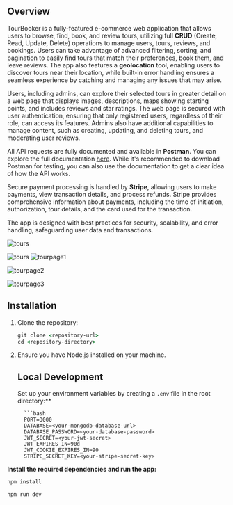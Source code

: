 ## Overview
TourBooker is a fully-featured e-commerce web application that allows users to browse, find, book, and review tours, utilizing full **CRUD** (Create, Read, Update, Delete) operations to manage users, tours, reviews, and bookings. Users can take advantage of advanced filtering, sorting, and pagination to easily find tours that match their preferences, book them, and leave reviews. The app also features a **geolocation** tool, enabling users to discover tours near their location, while built-in error handling ensures a seamless experience by catching and managing any issues that may arise.

Users, including admins, can explore their selected tours in greater detail on a web page that displays images, descriptions, maps showing starting points, and includes reviews and star ratings. The web page is secured with user authentication, ensuring that only registered users, regardless of their role, can access its features. Admins also have additional capabilities to manage content, such as creating, updating, and deleting tours, and moderating user reviews.

All API requests are fully documented and available in **Postman**. You can explore the full documentation [here](https://documenter.getpostman.com/view/38510958/2sAXxMfDTK#a79bb063-8e77-4261-9a3b-4c97fdfefc73). While it's recommended to download Postman for testing, you can also use the documentation to get a clear idea of how the API works.

Secure payment processing is handled by **Stripe**, allowing users to make payments, view transaction details, and process refunds. Stripe provides comprehensive information about payments, including the time of initiation, authorization, tour details, and the card used for the transaction.

The app is designed with best practices for security, scalability, and error handling, safeguarding user data and transactions.

![tours](https://github.com/user-attachments/assets/fb08fd8b-7d2c-4a6f-bb10-d3e1650c4c29)


![tours](https://github.com/user-attachments/assets/ba397af5-7f5e-45b2-b0cd-e78ddc1a2cfb)
![tourpage1](https://github.com/user-attachments/assets/7101646f-82f1-466c-b2ac-f73b1d74ee4c)

![tourpage2](https://github.com/user-attachments/assets/092c1119-b833-470f-9d33-a9d2653bb84d)

![tourpage3](https://github.com/user-attachments/assets/5e5c9e25-29c7-4fb2-9d56-caeda0944ff5)




## Installation

1. Clone the repository:
   ```cmd
   git clone <repository-url>
   cd <repository-directory>
2. Ensure you have Node.js installed on your machine.




      ## Local Development
      
      Set up your environment variables by creating a `.env` file in the root directory:**
      
         ```bash
         PORT=3000
         DATABASE=<your-mongodb-database-url>
         DATABASE_PASSWORD=<your-database-password>
         JWT_SECRET=<your-jwt-secret>
         JWT_EXPIRES_IN=90d
         JWT_COOKIE_EXPIRES_IN=90
         STRIPE_SECRET_KEY=<your-stripe-secret-key>
**Install the required dependencies and run the app:**
   ```bash
   npm install

   npm run dev
